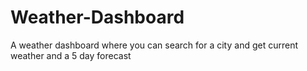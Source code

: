 # Weather-Dashboard
A weather dashboard where you can search for a city and get current weather and a 5 day forecast
